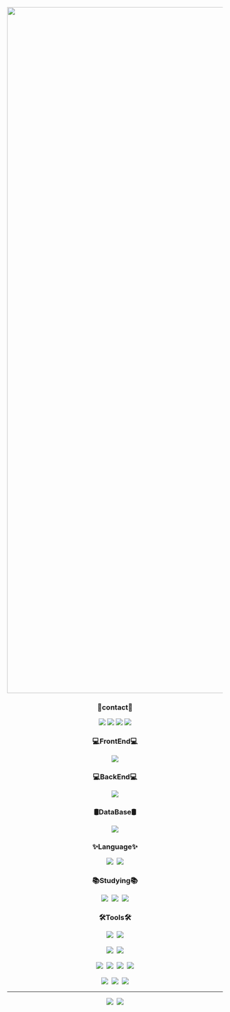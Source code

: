 <!-- 타이틀 부분 -->
<img width="1600px" src="https://github.com/Changwook01/Changwook01/blob/main/Welcome%20to%20changwook%E2%80%99s%20github.gif"/>

<!-- 내용 부분 -->
<h3 align="center">🔖contact🔖</h3>
<div align="center">
<a href="https://blog.naver.com/tjckddnr3026"><img src="https://img.shields.io/badge/blog-03C75A.svg?style=for-the-badge&logo=naver&logoColor=white"/></a>
<img src="https://img.shields.io/badge/tjckddnr01@gmail.com-EA4335.svg?style=for-the-badge&logo=gmail&logoColor=white"/>
<img src="https://img.shields.io/badge/tjckddnr3026@naver.com-03C75A.svg?style=for-the-badge&logo=naver&logoColor=white"/>
<img src="https://img.shields.io/badge/scw0416-5865F2.svg?style=for-the-badge&logo=discord&logoColor=white"/>

</div>

<h3 align="center">💻FrontEnd💻</h3>
<div align="center">
<img src="https://img.shields.io/badge/Flutter-02569B.svg?style=for-the-badge&logo=flutter&logoColor=white"/>
</div>

<h3 align="center">💻BackEnd💻</h3>
<div align="center">
<img src="https://img.shields.io/badge/SpringBoot-6DB33F.svg?style=for-the-badge&logo=springboot&logoColor=white"/>
</div>

<h3 align="center">🛢️DataBase🛢️</h3>
<div align="center">
<img src="https://img.shields.io/badge/MySQL-4479A1.svg?style=for-the-badge&logo=mysql&logoColor=white"/>
</div>


<h3 align="center">✨Language✨</h3>
<div align="center">
<img src="https://img.shields.io/badge/Python-3776AB.svg?style=for-the-badge&logo=python&logoColor=white"/>&nbsp;
<img src="https://img.shields.io/badge/Java-000000.svg?style=for-the-badge&logo=openjdk&logoColor=white"/>
</div>

<h3 align="center">📚Studying📚</h3>
<div align="center">
<img src="https://img.shields.io/badge/React-61DAFB.svg?style=for-the-badge&logo=react&logoColor=white"/>&nbsp;
<img src="https://img.shields.io/badge/ReactNative-61DAFB.svg?style=for-the-badge&logo=react&logoColor=white"/>&nbsp;
<img src="https://img.shields.io/badge/Node.js-5FA04E.svg?style=for-the-badge&logo=nodedotjs&logoColor=white"/>
</div>

<h3 align="center">🛠️Tools🛠️</h3>
<div align="center">
<img src="https://img.shields.io/badge/Git-F05032.svg?style=for-the-badge&logo=git&logoColor=white"/>&nbsp;
<img src="https://img.shields.io/badge/Github-181717.svg?style=for-the-badge&logo=github&logoColor=white"/>
</div>

<br>

<div align="center">
<img src="https://img.shields.io/badge/notion-000000.svg?style=for-the-badge&logo=notion&logoColor=white"/>&nbsp;
<img src="https://img.shields.io/badge/figma-F24E1E.svg?style=for-the-badge&logo=figma&logoColor=white"/>
</div>

<br>

<div align="center">
<img src="https://img.shields.io/badge/VSCode-2C2C32.svg?style=for-the-badge&logo=visual-studio-code&logoColor=white"/>&nbsp;
<img src="https://img.shields.io/badge/intellijidea-000000.svg?style=for-the-badge&logo=intellijidea&logoColor=white"/>&nbsp;
<img src="https://img.shields.io/badge/eclipse-2C2255.svg?style=for-the-badge&logo=eclipseide&logoColor=white"/>&nbsp;
<img src="https://img.shields.io/badge/dbeaver-382923.svg?style=for-the-badge&logo=dbeaver&logoColor=white"/>
</div>

<br>

<div align="center">
<img src="https://img.shields.io/badge/eclipse-2C2255.svg?style=for-the-badge&logo=eclipseide&logoColor=white"/>&nbsp;
<img src="https://img.shields.io/badge/visual studio-0078D4.svg?style=for-the-badge&logo=visual-studio&logoColor=white"/>&nbsp;
<img src="https://img.shields.io/badge/android studio-3DDC84.svg?style=for-the-badge&logo=androidstudio&logoColor=white"/>
</div>

<hr>

<div align="center">
<img src="https://github-readme-stats.vercel.app/api?username=Changwook01&show_icons=true&theme=ambient_gradient"/>&nbsp;
<img src="https://github-readme-stats.vercel.app/api/top-langs/?username=Changwook01&layout=compact&theme=ambient_gradient"/>
</div>
